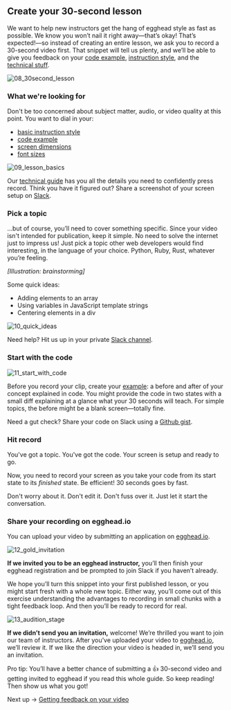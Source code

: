 ## Create your 30-second lesson

We want to help new instructors get the hang of egghead style as fast as possible. We know you won’t nail it right away—that’s okay! That’s expected!—so instead of creating an entire lesson, we ask you to record a 30-second video first. That snippet will tell us plenty, and we’ll be able to give you feedback on your [code example](https://paper.dropbox.com/doc/05-Create-your-code-example-cDZZONYRKCLyHsIKaIuSY), [instruction style](https://paper.dropbox.com/doc/06-How-to-instruct-z72d73FEvscPjJwwGDLIS), and the [technical stuff](https://paper.dropbox.com/folder/show/04-Screencasting-tips-e.1gg8YzoPEhbTkrhvQwJ2zz3VfffmW8lGwgJoc5jCIvamKrIozeHB).

![08_30second_lesson](https://d2mxuefqeaa7sj.cloudfront.net/s_9838C555F24EB65660F8595157C5BEE00A2628AF3D89A31309BA4CB5DEE58428_1530530122820_file.png)

### What we're looking for

Don't be too concerned about subject matter, audio, or video quality at this point. You want to dial in your:

- [basic instruction style](https://paper.dropbox.com/doc/06-How-to-instruct-z72d73FEvscPjJwwGDLIS)
- [code example](https://paper.dropbox.com/doc/05-Create-your-code-example-cDZZONYRKCLyHsIKaIuSY)
- [screen dimensions](https://paper.dropbox.com/doc/01-Prepare-your-screen-for-recording-ead8DoI0Psy8Oz0wYQGlG)
- [font sizes](https://paper.dropbox.com/doc/01-Prepare-your-screen-for-recording-ead8DoI0Psy8Oz0wYQGlG)

![09_lesson_basics](https://d2mxuefqeaa7sj.cloudfront.net/s_9838C555F24EB65660F8595157C5BEE00A2628AF3D89A31309BA4CB5DEE58428_1530530162355_file.png)

Our [technical guide](https://paper.dropbox.com/folder/show/04-Screencasting-tips-e.1gg8YzoPEhbTkrhvQwJ2zz3VfffmW8lGwgJoc5jCIvamKrIozeHB) has you all the details you need to confidently press record. Think you have it figured out? Share a screenshot of your screen setup on [Slack](https://paper.dropbox.com/doc/01-egghead-on-Slack-VSi6vqVpXCmyahsf660Y2).

### Pick a topic

...but of course, you’ll need to cover something specific. Since your video isn't intended for publication, keep it simple. No need to solve the internet just to impress us! Just pick a topic other web developers would find interesting, in the language of your choice. Python, Ruby, Rust, whatever you’re feeling.

_[Illustration: brainstorming]_

Some quick ideas:

- Adding elements to an array
- Using variables in JavaScript template strings
- Centering elements in a div

![10_quick_ideas](https://d2mxuefqeaa7sj.cloudfront.net/s_9838C555F24EB65660F8595157C5BEE00A2628AF3D89A31309BA4CB5DEE58428_1530530247464_file.png)

Need help? Hit us up in your private [Slack channel](https://paper.dropbox.com/doc/01-egghead-on-Slack-VSi6vqVpXCmyahsf660Y2).

### Start with the code

![11_start_with_code](https://d2mxuefqeaa7sj.cloudfront.net/s_9838C555F24EB65660F8595157C5BEE00A2628AF3D89A31309BA4CB5DEE58428_1530530275859_file.png)

Before you record your clip, create your [example](https://paper.dropbox.com/doc/05-Create-your-code-example-cDZZONYRKCLyHsIKaIuSY): a before and after of your concept explained in code. You might provide the code in two states with a small diff explaining at a glance what your 30 seconds will teach. For simple topics, the before might be a blank screen—totally fine.

Need a gut check? Share your code on Slack using a [Github gist](https://paper.dropbox.com/doc/05-Sharing-your-code-XPt8sCs1hyoeAEuyK8aQr).

### Hit record

You've got a topic. You've got the code. Your screen is setup and ready to go.

Now, you need to record your screen as you take your code from its start state to its _finished_ state. Be efficient! 30 seconds goes by fast.

Don't worry about it. Don't edit it. Don't fuss over it. Just let it start the conversation.

### Share your recording on egghead.io

You can upload your video by submitting an application on [egghead.io](http://egghead.io).

![12_gold_invitation](https://d2mxuefqeaa7sj.cloudfront.net/s_9838C555F24EB65660F8595157C5BEE00A2628AF3D89A31309BA4CB5DEE58428_1530530359256_file.png)

**If we invited you to be an egghead instructor,** you’ll then finish your egghead registration and be prompted to join Slack if you haven’t already.

We hope you’ll turn this snippet into your first published lesson, or you might start fresh with a whole new topic. Either way, you’ll come out of this exercise understanding the advantages to recording in small chunks with a tight feedback loop. And then you’ll be ready to record for real.

![13_audition_stage](https://d2mxuefqeaa7sj.cloudfront.net/s_9838C555F24EB65660F8595157C5BEE00A2628AF3D89A31309BA4CB5DEE58428_1530530391607_file.png)

**If we didn’t send you an invitation,** welcome! We’re thrilled you want to join our team of instructors. After you’ve uploaded your video to [egghead.io](http://egghead.io/), we’ll review it. If we like the direction your video is headed in, we’ll send you an invitation.

Pro tip: You’ll have a better chance of submitting a 👍 30-second video and getting invited to egghead if you read this whole guide. So keep reading! Then show us what you got!

Next up → [Getting feedback on your video](https://paper.dropbox.com/doc/XAWAJxUQNnXO69QWntwp3)
